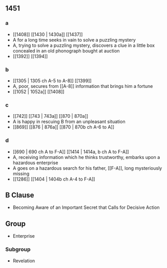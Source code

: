 ## 1451
### a
- [[1408]] [[1430 | 1430a]] [[1437]] 
- A for a long time seeks in vain to solve a puzzling mystery
- A, trying to solve a puzzling mystery, discovers a clue in a little box concealed in an old phonograph bought at auction
- [[1392]] [[1394]] 

### b
- [[1305 | 1305 ch A-5 to A-8]] [[1399]] 
- A, poor, secures from [[A-8]] information that brings him a fortune
- [[1052 | 1052a]] [[1408]] 

### c
- [[742]] [[743 | 743a]] [[870 | 870a]] 
- A is happy in rescuing B from an unpleasant situation
- [[869]] [[876 | 876a]] [[870 | 870b ch A-6 to A]] 

### d
- [[690 | 690 ch A to F-A]] [[1414 | 1414a, b ch A to F-A]] 
- A, receiving information which he thinks trustworthy, embarks upon a hazardous enterprise
- A goes on a hazardous search for his father, [[F-A]], long mysteriously missing
- [[1286]] [[1404 | 1404b ch A-4 to F-A]] 

## B Clause
- Becoming Aware of an Important Secret that Calls for Decisive Action

## Group
- Enterprise

### Subgroup
- Revelation

